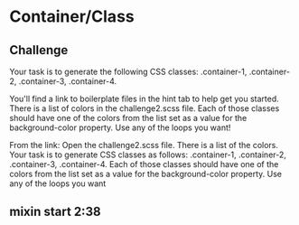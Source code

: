# Container/Class

## Challenge

Your task is to generate the following CSS classes: .container-1, .container-2, .container-3, .container-4.

You'll find a link to boilerplate files in the hint tab to help get you started. There is a list of colors in the challenge2.scss file. Each of those classes should have one of the colors from the list set as a value for the background-color property. Use any of the loops you want!

From the link:
Open the challenge2.scss file. There is a list of the colors. Your task is to generate CSS classes as follows: .container-1, .container-2, .container-3, .container-4. Each of those classes should have one of the colors from the list set as a value for the background-color property. Use any of the loops you want

## mixin start 2:38